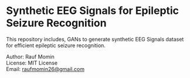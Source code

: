 # Synthetic EEG Signals for Epileptic Seizure Recognition

This repository includes, GANs to generate synthetic EEG Signals dataset for efficient epileptic seizure recognition.


Author: Rauf Momin <br> 
License: MIT License <br>
Email: raufmomin26@gmail.com <br>
